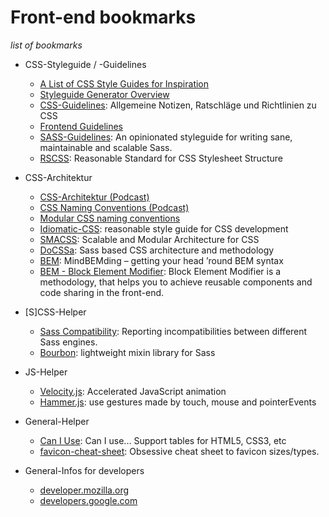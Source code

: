 # Front-end bookmarks

*list of bookmarks*

+ CSS-Styleguide / -Guidelines
    + [A List of CSS Style Guides for Inspiration](http://sixrevisions.com/css/css-style-guides/)
    + [Styleguide Generator Overview](http://vinspee.me/style-guide-guide/)
    + [CSS-Guidelines](https://github.com/rnarian/CSS-Guidelines/blob/master/README.md): Allgemeine Notizen, Ratschläge und Richtlinien zu CSS
    + [Frontend Guidelines](https://github.com/bendc/frontend-guidelines/blob/master/README.md)
    + [SASS-Guidelines](http://sass-guidelin.es/): An opinionated styleguide for writing sane, maintainable and scalable Sass.
    + [RSCSS](https://github.com/rstacruz/rscss): Reasonable Standard for CSS Stylesheet Structure

+ CSS-Architektur
    + [CSS-Architektur (Podcast)](https://www.innoq.com/de/podcast/005-css-architektur/)
    + [CSS Naming Conventions (Podcast)](http://workingdraft.de/177/)
    + [Modular CSS naming conventions](http://thesassway.com/advanced/modular-css-naming-conventions)
    + [Idiomatic-CSS](https://github.com/necolas/idiomatic-css): reasonable style guide for CSS development
    + [SMACSS](http://smacss.com/): Scalable and Modular Architecture for CSS
    + [DoCSSa](http://docssa.info/): Sass based CSS architecture and methodology
    + [BEM](http://csswizardry.com/2013/01/mindbemding-getting-your-head-round-bem-syntax/): MindBEMding – getting your head ’round BEM syntax
    + [BEM - Block Element Modifier](http://getbem.com/): Block Element Modifier is a methodology, that helps you to achieve reusable components and code sharing in the front-end.

+ [S]CSS-Helper
    + [Sass Compatibility](https://sass-compatibility.github.io/): Reporting incompatibilities between different Sass engines.
    + [Bourbon](http://bourbon.io/): lightweight mixin library for Sass

+ JS-Helper
    + [Velocity.js](http://julian.com/research/velocity/): Accelerated JavaScript animation
    + [Hammer.js](http://hammerjs.github.io/getting-started/): use gestures made by touch, mouse and pointerEvents

+ General-Helper
    + [Can I Use](http://caniuse.com/): Can I use... Support tables for HTML5, CSS3, etc
    + [favicon-cheat-sheet](https://github.com/audreyr/favicon-cheat-sheet): Obsessive cheat sheet to favicon sizes/types.

+ General-Infos for developers
    + [developer.mozilla.org](https://developer.mozilla.org/de/)
    + [developers.google.com](https://developers.google.com/web/fundamentals/)
